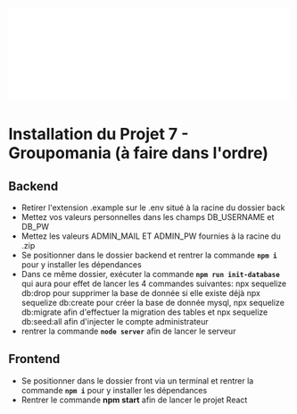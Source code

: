 <p align="center">
<img src="front\public\images\logos\logo-for-gihub.png">
</p>

# Installation du Projet 7 - Groupomania (à faire dans l'ordre)

## Backend

- Retirer l'extension .example sur le .env situé à la racine du dossier back
- Mettez vos valeurs personnelles dans les champs DB_USERNAME et DB_PW
- Mettez les valeurs ADMIN_MAIL ET ADMIN_PW fournies à la racine du .zip
- Se positionner dans le dossier backend et rentrer la commande **`npm i`** pour y installer les dépendances
- Dans ce même dossier, exécuter la commande **`npm run init-database`** qui aura pour effet de lancer les 4 commandes suivantes: npx sequelize db:drop pour supprimer la base de donnée si elle existe déjà npx sequelize db:create pour créer la base de donnée mysql, npx sequelize db:migrate afin d'effectuer la migration des tables et npx sequelize db:seed:all afin d'injecter le compte administrateur
- rentrer la commande **`node server`** afin de lancer le serveur

## Frontend

- Se positionner dans le dossier front via un terminal et rentrer la commande **`npm i`** pour y installer les dépendances
- Rentrer le commande **npm start**  afin de lancer le projet React